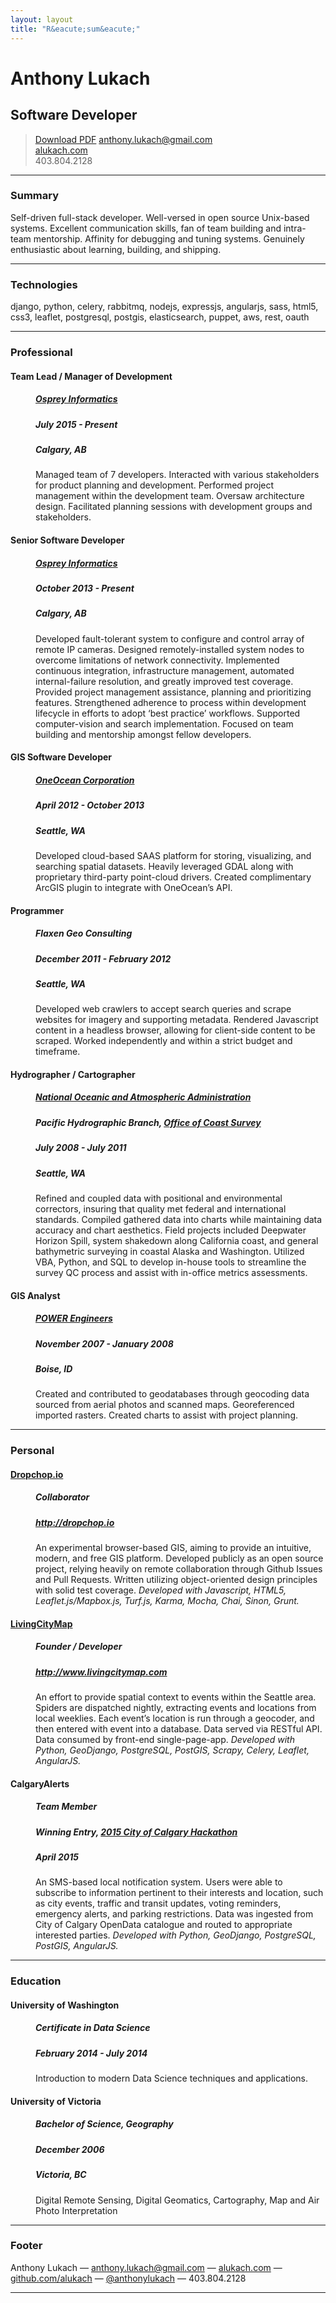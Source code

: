 ```yaml
---
layout: layout
title: "R&eacute;sum&eacute;"
---
```


<div class="resume">
    <h1>Anthony Lukach</h1>

<h2>Software Developer</h2>

<blockquote>
  <p><a class="button" href="alukach.pdf" title="Download r&eacute;sum&eacute; as PDF">Download PDF</a>
  <a href="mailto:anthony.lukach@gmail.com">anthony.lukach@gmail.com</a><br />
  <a href="http://www.alukach.com">alukach.com</a><br />
  <span class='phone'>403.804.2128</span></p>
</blockquote>

<hr />

<h3 id="profile">Summary</h3>

<p>Self-driven full-stack developer. Well-versed in open source Unix-based systems. Excellent communication skills, fan of team building and intra-team mentorship. Affinity for debugging and tuning systems. Genuinely enthusiastic about learning, building, and shipping.</p>

<hr />

<h3 id="tools">Technologies</h3>

<p>django, python, celery, rabbitmq, nodejs, expressjs, angularjs, sass, html5, css3, leaflet, postgresql, postgis, elasticsearch, puppet, aws, rest, oauth</p>

<hr />

<h3 id="professional">Professional</h3>

<dl>
<dt><h4>Team Lead / Manager of Development</h4></dt>
<dd>
<h5><a href="http://www.ospreyinformatics.com/">Osprey Informatics</a></h5>

<h5>July 2015 - Present</h5>

<h5>Calgary, AB</h5>

<p>Managed team of 7 developers. Interacted with various stakeholders for product planning and development. Performed project management within the development team. Oversaw architecture design. Facilitated planning sessions with development groups and stakeholders.</p>
</dd>

<dt><h4>Senior Software Developer</h4></dt>
<dd>
<h5><a href="http://www.ospreyinformatics.com/">Osprey Informatics</a></h5>

<h5>October 2013 - Present</h5>

<h5>Calgary, AB</h5>

<p>Developed fault-tolerant system to configure and control array of remote IP cameras. Designed remotely-installed system nodes to overcome limitations of network connectivity. Implemented continuous integration, infrastructure management, automated internal-failure resolution, and greatly improved test coverage. Provided project management assistance, planning and prioritizing features. Strengthened adherence to process within development lifecycle in efforts to adopt &#8216;best practice&#8217; workflows. Supported computer-vision and search implementation. Focused on team building and mentorship amongst fellow developers.</p>
</dd>

<dt><h4>GIS Software Developer</h4></dt>
<dd>
<h5><a href="https://www.oneoceancorp.com">OneOcean Corporation</a></h5>

<h5>April 2012 - October 2013</h5>

<h5>Seattle, WA</h5>

<p>Developed cloud-based SAAS platform for storing, visualizing, and searching spatial datasets. Heavily leveraged GDAL along with proprietary third-party point-cloud drivers. Created complimentary ArcGIS plugin to integrate with OneOcean&#8217;s API.</p>
</dd>

<dt><h4>Programmer</h4></dt>
<dd>
<h5>Flaxen Geo Consulting</h5>

<h5>December 2011 - February 2012</h5>

<h5>Seattle, WA</h5>

<p>Developed web crawlers to accept search queries and scrape websites for imagery and supporting metadata. Rendered Javascript content in a headless browser, allowing for client-side content to be scraped. Worked independently and within a strict budget and timeframe.</p>
</dd>

<dt><h4>Hydrographer / Cartographer</h4></dt>
<dd>
<h5><a href="http://www.noaa.gov">National Oceanic and Atmospheric Administration</a></h5>

<h5>Pacific Hydrographic Branch, <a href="http://www.nauticalcharts.noaa.gov/">Office of Coast Survey</a></h5>

<h5>July 2008 - July 2011</h5>

<h5>Seattle, WA</h5>

<p>Refined and coupled data with positional and environmental correctors, insuring that quality met federal and international standards. Compiled gathered data into charts while maintaining data accuracy and chart aesthetics. Field projects included Deepwater Horizon Spill, system shakedown along California coast, and general bathymetric surveying in coastal Alaska and Washington. Utilized VBA, Python, and SQL to develop in-house tools to streamline the survey QC process and assist with in-office metrics assessments.</p>
</dd>

<dt><h4>GIS Analyst</h4></dt>
<dd>
<h5><a href="http://www.powereng.com/">POWER Engineers</a></h5>

<h5>November 2007 - January 2008</h5>

<h5>Boise, ID</h5>

<p>Created and contributed to geodatabases through geocoding data sourced from aerial photos and scanned maps. Georeferenced imported rasters. Created charts to assist with project planning.</p>
</dd>
</dl>

<hr />

<h3 id="personal">Personal</h3>

<dl>
<dt><h4><a href="http://dropchop.io">Dropchop.io</a></h4></dt>
<dd>
<h5>Collaborator</h5>

<h5><a href="http://dropchop.io">http://dropchop.io</a></h5>

<p>An experimental browser-based GIS, aiming to provide an intuitive, modern, and free GIS platform. Developed publicly as an open source project, relying heavily on remote collaboration through Github Issues and Pull Requests. Written utilizing object-oriented design principles with solid test coverage. <em>Developed with Javascript, HTML5, Leaflet.js/Mapbox.js, Turf.js, Karma, Mocha, Chai, Sinon, Grunt.</em></p>
</dd>

<dt><h4><a href="http://www.livingcitymap.com">LivingCityMap</a></h4></dt>
<dd>
<h5>Founder / Developer</h5>

<h5><a href="http://www.livingcitymap.com">http://www.livingcitymap.com</a></h5>

<p>An effort to provide spatial context to events within the Seattle area. Spiders are dispatched nightly, extracting events and locations from local weeklies.  Each event&#8217;s location is run through a geocoder, and then entered with event into a database.  Data served via RESTful API. Data consumed by front-end single-page-app. <em>Developed with Python, GeoDjango, PostgreSQL, PostGIS, Scrapy, Celery, Leaflet, AngularJS.</em></p>
</dd>

<dt><h4>CalgaryAlerts</h4></dt>
<dd>
<h5>Team Member</h5>

<h5>Winning Entry, <a href="http://www.calgary.ca/CS/IIS/Pages/hackathon2015.aspx">2015 City of Calgary Hackathon</a></h5>

<h5>April 2015</h5>

<p>An SMS-based local notification system. Users were able to subscribe to information pertinent to their interests and location, such as city events, traffic and transit updates, voting reminders, emergency alerts, and parking restrictions. Data was ingested from City of Calgary OpenData catalogue and routed to appropriate interested parties. <em>Developed with Python, GeoDjango, PostgreSQL, PostGIS, AngularJS.</em></p>
</dd>
</dl>

<hr />

<h3 id="education">Education</h3>

<dl>
<dt><h4>University of Washington</h4></dt>
<dd>
<h5>Certificate in Data Science</h5>

<h5>February 2014 - July 2014</h5>

<p>Introduction to modern Data Science techniques and applications.</p>
</dd>

<dt><h4>University of Victoria</h4></dt>
<dd>
<h5>Bachelor of Science, Geography</h5>

<h5>December 2006</h5>

<h5>Victoria, BC</h5>

<p>Digital Remote Sensing, Digital Geomatics, Cartography, Map and Air Photo Interpretation</p>
</dd>
</dl>

<hr />

<h3 id="footer">Footer</h3>

<p>Anthony Lukach &#8212; <a href="mailto:anthony.lukach@gmail.com">anthony.lukach@gmail.com</a> &#8212; <a href="http://www.alukach.com">alukach.com</a> &#8212; <a href="http://github.com/alukach">github.com/alukach</a> &#8212; <a href="http://twitter.com/anthonylukach">@anthonylukach</a> <span class='phone'>&#8212; 403.804.2128</span></p>

<hr />

</div>

